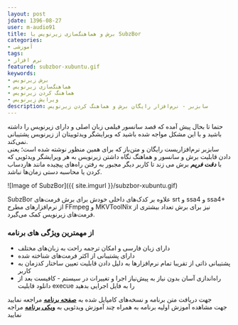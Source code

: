 ```yaml
---
layout: post
jdate: 1396-08-27
user: m-audio91
title: برش و هماهنگ‌سازی زیرنویس با SubzBor
categories:
- آموزشی
tags:
- نرم افزار
featured: subzbor-xubuntu.gif
keywords:
- برش زیرنویس
- هماهنگ‌سازی زیرنویس
- هماهنگ کردن زیرنویس
- ویرایش زیرنویس
description: سابزبر - نرم‌افزار رایگان برش و هماهنگ کردن زیرنویس
---
```


حتما تا بحال پیش آمده که قصد سانسور فیلمی زبان اصلی و دارای زیرنویس را داشته باشید و با این مشکل مواجه شده باشید که ویرایشگر ویدئوییتان از زیرنویس پشتیبانی نمی‌کند.  
سابزبر نرم‌افزاریست رایگان و متن‌باز که برای همین منظور نوشته شده است؛ یعنی دادن قابلیت برش و سانسور و هماهنگ نگاه داشتن زیرنویس به هر ویرایشگر ویدئویی که با **_دقت فریم_** برش می زند تا کاربر دیگر مجبور به رفتن راه‌های پیچیده مانند هاردساب کردن یا محاسبه دستی زمان‌ها نباشد.

![Image of SubzBor]({{ site.imgurl }}/subzbor-xubuntu.gif) 

SubzBor علاوه بر کدک‌های داخلی خودش برای برش فرمت‌های srt و ssa4 و ssa4+ از نرم‌افزارهای مطرح FFmpeg و MKVToolNix نیز برای برش تعداد بیشتری از فرمت‌های زیرنویس کمک می‌گیرد.  

### از مهمترین ویژگی های برنامه
* دارای زبان فارسی و امکان ترجمه راحت به زبان‌های مختلف
* دارای پشتیبانی از اکثر فرمت‌های شناخته شده
* پشتیبانی ذاتی از تقریبا تمام نرم‌افزارها به دلیل دادن قابلیت تعیین ساختار کدزمان به کاربر
* راه‌اندازی آسان بدون نیاز به پیش‌نیاز اجرا و تغییرات در سیستم - کافیست بعد از دانلود قابلیت execue را به فایل اجرایی بدهید

جهت دریافت متن برنامه و نسخه‌های کامپایل شده به [**صفحه برنامه**](https://github.com/m-audio91/SubzBor)   مراجعه نمایید  
جهت مشاهده آموزش اولیه برنامه به همراه چند آموزش ویدئویی به [**ویکی برنامه**](https://github.com/m-audio91/SubzBor/wiki/%D8%B1%D8%A7%D9%87%D9%86%D9%85%D8%A7%DB%8C-%D8%B3%D8%B1%DB%8C%D8%B9)  مراجه نمایید  
